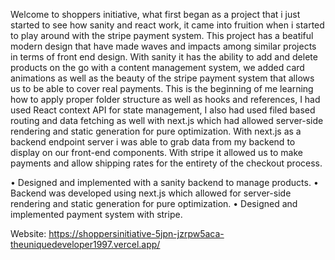 Welcome to shoppers initiative, what first began as a project that i just started  to see how sanity and react work, it came into fruition when i started to play around  with the stripe payment system. This project has a beatiful modern design that have made waves and impacts among similar projects in terms of front end design. With sanity it has  the ability to add and delete products on the go with a content management system, we added  card animations as well as the beauty of the stripe payment system that allows us to be able to cover real payments. This is the beginning of me learning how to apply proper  folder structure as well as hooks and references, I had used React context API for state  management, I also had used filed based routing and data fetching as well with next.js which had allowed server-side rendering and static generation for pure optimization. With  next.js as a backend endpoint server i was able to grab data from my backend to display on our front-end components. With stripe it allowed us to make payments and allow shipping rates for the entirety of the checkout process.

• Designed and implemented with a sanity backend to manage products.
• Backend was developed using next.js which allowed for server-side rendering and static generation for pure optimization.
• Designed and implemented payment system with stripe.

Website: https://shoppersinitiative-5jpn-jzrpw5aca-theuniquedeveloper1997.vercel.app/
